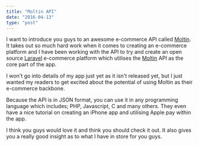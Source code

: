 ```yaml
---
title: "Moltin API"
date: "2016-04-13"
type: "post"
---
```


I want to introduce you guys to an awesome e-commerce API called [Moltin](https://moltin.com/). It takes out so much hard work when it comes to creating an e-commerce platform and I have been working with the API to try and create an open source [Laravel](https://laravel.com) e-commerce platform which utilises the [Moltin](https://moltin.com/) API as the core part of the app.

I won't go into details of my app just yet as it isn't released yet, but I just wanted my readers to get excited about the potential of using Moltin as their e-commerce backbone.

Because the API is in JSON format, you can use it in any programming language which includes; PHP, Javascript, C and many others. They even have a nice tutorial on creating an iPhone app and utilising Apple pay within the app.

I think you guys would love it and think you should check it out. It also gives you a really good insight as to what I have in store for you guys.
